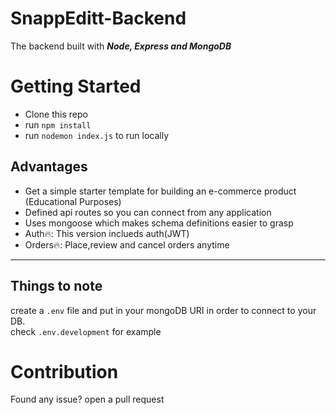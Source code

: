 # SnappEditt-Backend
The backend built with ***Node, Express and MongoDB***

# Getting Started
- Clone this repo
- run ```npm install```
- run ```nodemon index.js``` to run locally

## Advantages
- Get a simple starter template for building an e-commerce product (Educational Purposes)
- Defined api routes so you can connect from any application
- Uses mongoose which makes schema definitions easier to grasp
- Auth🔥: This version inclueds auth(JWT)
- Orders🔥: Place,review and cancel orders anytime

<hr>

## Things to note
create a ```.env``` file and put in your mongoDB URI in order to connect to your DB. <br>
check ```.env.development``` for example

# Contribution
Found any issue? open a pull request
